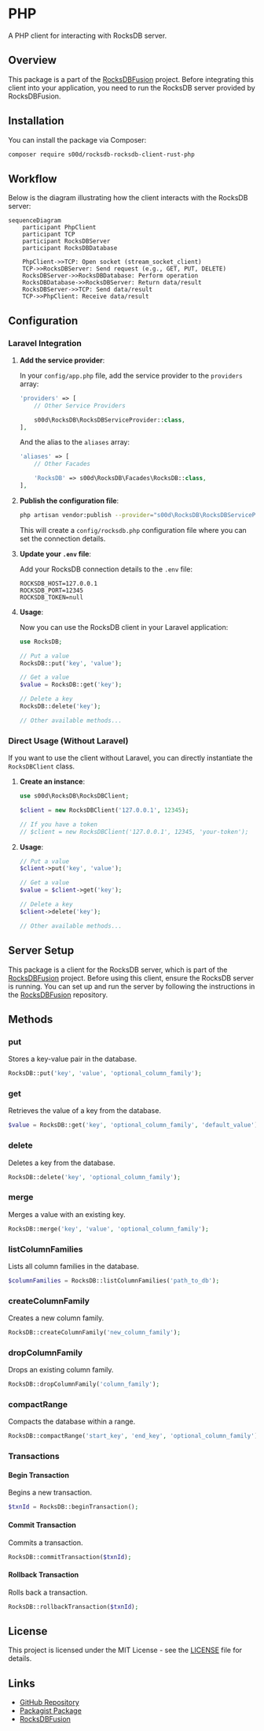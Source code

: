 # PHP

A PHP client for interacting with RocksDB server.

## Overview

This package is a part of the [RocksDBFusion](https://github.com/s00d/RocksDBFusion) project. Before integrating this client into your application, you need to run the RocksDB server provided by RocksDBFusion.

## Installation

You can install the package via Composer:

```bash
composer require s00d/rocksdb-rocksdb-client-rust-php
```

## Workflow
Below is the diagram illustrating how the client interacts with the RocksDB server:

```mermaid
sequenceDiagram
    participant PhpClient
    participant TCP
    participant RocksDBServer
    participant RocksDBDatabase

    PhpClient->>TCP: Open socket (stream_socket_client)
    TCP->>RocksDBServer: Send request (e.g., GET, PUT, DELETE)
    RocksDBServer->>RocksDBDatabase: Perform operation
    RocksDBDatabase->>RocksDBServer: Return data/result
    RocksDBServer->>TCP: Send data/result
    TCP->>PhpClient: Receive data/result
```

## Configuration

### Laravel Integration

1. **Add the service provider**:

   In your `config/app.php` file, add the service provider to the `providers` array:

   ```php
   'providers' => [
       // Other Service Providers

       s00d\RocksDB\RocksDBServiceProvider::class,
   ],
   ```

   And the alias to the `aliases` array:

   ```php
   'aliases' => [
       // Other Facades

       'RocksDB' => s00d\RocksDB\Facades\RocksDB::class,
   ],
   ```

2. **Publish the configuration file**:

   ```bash
   php artisan vendor:publish --provider="s00d\RocksDB\RocksDBServiceProvider"
   ```

   This will create a `config/rocksdb.php` configuration file where you can set the connection details.

3. **Update your `.env` file**:

   Add your RocksDB connection details to the `.env` file:

   ```env
   ROCKSDB_HOST=127.0.0.1
   ROCKSDB_PORT=12345
   ROCKSDB_TOKEN=null
   ```

4. **Usage**:

   Now you can use the RocksDB client in your Laravel application:

   ```php
   use RocksDB;

   // Put a value
   RocksDB::put('key', 'value');

   // Get a value
   $value = RocksDB::get('key');

   // Delete a key
   RocksDB::delete('key');

   // Other available methods...
   ```

### Direct Usage (Without Laravel)

If you want to use the client without Laravel, you can directly instantiate the `RocksDBClient` class.

1. **Create an instance**:

   ```php
   use s00d\RocksDB\RocksDBClient;

   $client = new RocksDBClient('127.0.0.1', 12345);

   // If you have a token
   // $client = new RocksDBClient('127.0.0.1', 12345, 'your-token');
   ```

2. **Usage**:

   ```php
   // Put a value
   $client->put('key', 'value');

   // Get a value
   $value = $client->get('key');

   // Delete a key
   $client->delete('key');

   // Other available methods...
   ```

## Server Setup

This package is a client for the RocksDB server, which is part of the [RocksDBFusion](https://github.com/s00d/RocksDBFusion) project. Before using this client, ensure the RocksDB server is running. You can set up and run the server by following the instructions in the [RocksDBFusion](https://github.com/s00d/RocksDBFusion) repository.

## Methods

### put

Stores a key-value pair in the database.

```php
RocksDB::put('key', 'value', 'optional_column_family');
```

### get

Retrieves the value of a key from the database.

```php
$value = RocksDB::get('key', 'optional_column_family', 'default_value');
```

### delete

Deletes a key from the database.

```php
RocksDB::delete('key', 'optional_column_family');
```

### merge

Merges a value with an existing key.

```php
RocksDB::merge('key', 'value', 'optional_column_family');
```

### listColumnFamilies

Lists all column families in the database.

```php
$columnFamilies = RocksDB::listColumnFamilies('path_to_db');
```

### createColumnFamily

Creates a new column family.

```php
RocksDB::createColumnFamily('new_column_family');
```

### dropColumnFamily

Drops an existing column family.

```php
RocksDB::dropColumnFamily('column_family');
```

### compactRange

Compacts the database within a range.

```php
RocksDB::compactRange('start_key', 'end_key', 'optional_column_family');
```

### Transactions

#### Begin Transaction

Begins a new transaction.

```php
$txnId = RocksDB::beginTransaction();
```

#### Commit Transaction

Commits a transaction.

```php
RocksDB::commitTransaction($txnId);
```

#### Rollback Transaction

Rolls back a transaction.

```php
RocksDB::rollbackTransaction($txnId);
```

## License

This project is licensed under the MIT License - see the [LICENSE](https://github.com/s00d/rocksdb-client-php/blob/master/LICENSE) file for details.

## Links

- [GitHub Repository](https://github.com/s00d/rocksdb-client-php)
- [Packagist Package](https://packagist.org/packages/s00d/rocksdb-client-php)
- [RocksDBFusion](https://github.com/s00d/RocksDBFusion)
